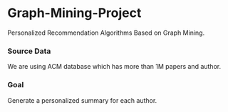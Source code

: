 # Graph-Mining-Project
Personalized Recommendation Algorithms Based on Graph Mining. 


### Source Data
We are using ACM database which has more than 1M papers and author.

### Goal
Generate a personalized summary for each author.
